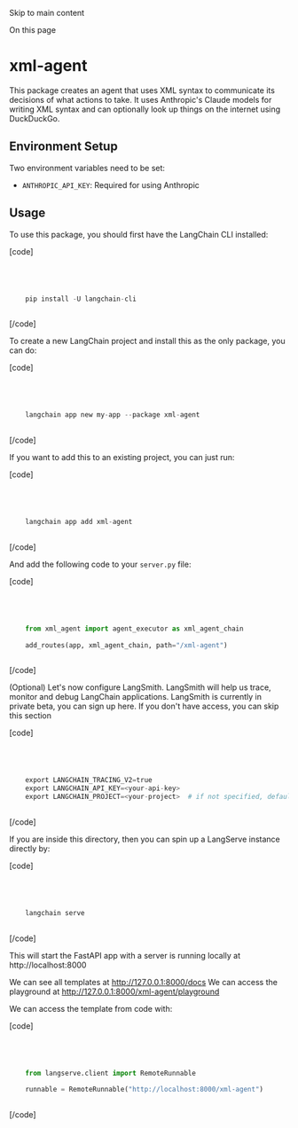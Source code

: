 

Skip to main content

On this page

# xml-agent

This package creates an agent that uses XML syntax to communicate its decisions of what actions to take. It uses Anthropic's Claude models for writing XML syntax and can optionally look up things on
the internet using DuckDuckGo.

## Environment Setup​

Two environment variables need to be set:

  * `ANTHROPIC_API_KEY`: Required for using Anthropic

## Usage​

To use this package, you should first have the LangChain CLI installed:

[code]
```python




    pip install -U langchain-cli  
    


```
[/code]


To create a new LangChain project and install this as the only package, you can do:

[code]
```python




    langchain app new my-app --package xml-agent  
    


```
[/code]


If you want to add this to an existing project, you can just run:

[code]
```python




    langchain app add xml-agent  
    


```
[/code]


And add the following code to your `server.py` file:

[code]
```python




    from xml_agent import agent_executor as xml_agent_chain  
      
    add_routes(app, xml_agent_chain, path="/xml-agent")  
    


```
[/code]


(Optional) Let's now configure LangSmith. LangSmith will help us trace, monitor and debug LangChain applications. LangSmith is currently in private beta, you can sign up here. If you don't have
access, you can skip this section

[code]
```python




    export LANGCHAIN_TRACING_V2=true  
    export LANGCHAIN_API_KEY=<your-api-key>  
    export LANGCHAIN_PROJECT=<your-project>  # if not specified, defaults to "default"  
    


```
[/code]


If you are inside this directory, then you can spin up a LangServe instance directly by:

[code]
```python




    langchain serve  
    


```
[/code]


This will start the FastAPI app with a server is running locally at http://localhost:8000

We can see all templates at http://127.0.0.1:8000/docs We can access the playground at http://127.0.0.1:8000/xml-agent/playground

We can access the template from code with:

[code]
```python




    from langserve.client import RemoteRunnable  
      
    runnable = RemoteRunnable("http://localhost:8000/xml-agent")  
    


```
[/code]


